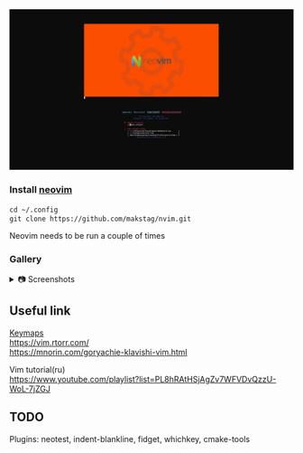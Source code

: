 <div align="center">
    <img src="doc/images/startup.gif" style="margin: auto"/>
</div>  


### Install [neovim](doc/install_neovim.md) 
```ssh
cd ~/.config
git clone https://github.com/makstag/nvim.git
```
Neovim needs to be run a couple of times  

### Gallery  

<details>
<summary>
📷 Screenshots
</summary>
<div align="center">
    <img align="center" width="49%" src="doc/images/neovim.jpg" style="margin: auto"/> <img align="center" width="49%"  src="doc/images/ide.jpg" style="margin: auto"/>
    <img align="center" width="49%" src="doc/images/description.jpg" style="margin: auto"/> <img align="center" width="49%"  src="doc/images/keymaps.jpg" style="margin: auto"/>
    <img align="center" width="49%" src="doc/images/lazygit.jpg" style="margin: auto"/> <img align="center" width="49%"  src="doc/images/lsp.jpg" style="margin: auto"/>
</div>  
</details>

## Useful link  

[Keymaps](doc/keymaps.txt)  
https://vim.rtorr.com/  
https://mnorin.com/goryachie-klavishi-vim.html  

Vim tutorial(ru)  
https://www.youtube.com/playlist?list=PL8hRAtHSjAgZv7WFVDvQzzU-WoL-7jZGJ  

## TODO  
Plugins: neotest, indent-blankline, fidget, whichkey, cmake-tools  
